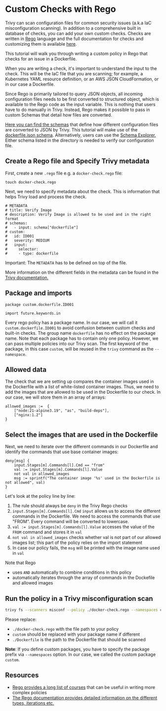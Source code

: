 # Custom Checks with Rego

Trivy can scan configuration files for common security issues (a.k.a IaC misconfiguration scanning). In addition to a comprehensive built in database of checks, you can add your own custom checks. Checks are written in [Rego](https://www.openpolicyagent.org/docs/latest/policy-language/) language and the full documentation for checks and customizing them is available [here](https://aquasecurity.github.io/trivy/latest/docs/scanner/misconfiguration/custom/). 

This tutorial will walk you through writing a custom policy in Rego that checks for an issue in a Dockerfile.

When you are writing a check, it's important to understand the input to the check. This will be the IaC file that you are scanning; for example, a Kubernetes YAML resource definition, or an AWS JSON CloudFormation, or in our case a Dockerfile.

Since Rego is primarily tailored to query JSON objects, all incoming configuration files needs to be first converted to structured object, which is available to the Rego code as the input variable. This is nothing that users have to do manually in Trivy. Instead, Rego makes it possible to pass in custom Schemas that detail how files are converted.

[Here you can find the schemas](https://github.com/aquasecurity/defsec/tree/master/pkg/rego/schemas) that define how different configuration files are converted to JSON by Trivy.
This tutorial will make use of the [dockerfile.json schema](https://github.com/aquasecurity/defsec/tree/master/pkg/rego/schemas). Alternatively, users can use the [Schema Explorer.](https://aquasecurity.github.io/trivy-schemas/)
Either schema listed in the directory is needed to verify our configuration file. 

## Create a Rego file and Specify Trivy metadata

First, create a new `.rego` file e.g. a `docker-check.rego` file:
```
touch docker-check.rego
```

Next, we need to specify metadata about the check. This is information that helps Trivy load and process the check.

```
# METADATA
# title: Verify Image
# description: Verify Image is allowed to be used and in the right format
# schemas:
#   - input: schema["dockerfile"]
# custom:
#   id: ID001
#   severity: MEDIUM
#   input:
#     selector: 
#     - type: dockerfile
```

Important: The `METADATA` has to be defined on top of the file.

More information on the different fields in the metadata can be found in the [Trivy documentation.](https://aquasecurity.github.io/trivy/latest/docs/scanner/misconfiguration/custom/)

## Package and imports

```
package custom.dockerfile.ID001

import future.keywords.in
```

Every rego policy has a package name. In our case, we will call it `custom.dockerfile.ID001` to avoid confusion between custom checks and built-in checks. The group name `dockerfile` has no effect on the package name. Note that each package has to contain only one policy. However, we can pass multiple policies into our Trivy scan. 
The first keyword of the package, in this case `custom`, will be reused in the `trivy` command as the `--namespace`.

## Allowed data

The check that we are setting up compares the container images used in the Dockerfile with a list of white-listed container images. Thus, we need to add the images that are allowed to be used in the Dockerfile to our check. In our case, we will store them in an array of arrays:
```
allowed_images :=  {
    ["node:21-alpine3.19", "as", "build-deps"],
    ["nginx:1.2"]
}
```

## Select the images that are used in the Dockerfile

Next, we need to iterate over the different commands in our Dockerfile and identify the commands that use base container images:
```
deny[msg] {
    input.Stages[m].Commands[l].Cmd == "from"
    val := input.Stages[m].Commands[l].Value
    not val in allowed_images
    msg := sprintf("The container image '%s' used in the Dockerfile is not allowed", val)
}
```

Let's look at the policy line by line:

1. The rule should always be `deny` in the Trivy Rego checks
2. `input.Stages[m].Commands[l].Cmd` `input` allows us to access the different commands in the Dockerfile. We need to access the commands that use "FROM". Every command will be converted to lowercase.
3. `val := input.Stages[m].Commands[l].Value` accesses the value of the `FROM` command and stores it in `val`
4. `not val in allowed_images` checks whether val is not part of our allowed images list; this part of the policy relies on the import statement
5. In case our policy fails, the `msg` will be printed with the image name used in `val` 

Note that Rego

* uses `AND` automatically to combine conditions in this policy
* automatically iterates through the array of commands in the Dockefile and allowed images 

## Run the policy in a Trivy misconfiguration scan
```bash
trivy fs --scanners misconf --policy ./docker-check.rego --namespaces custom ./Dockerfile
```

Please replace:

* `./docker-check.rego` with the file path to your policy
* `custom` should be replaced with your package name if different
* `./Dockerfile` is the path to the Dockerfile that should be scanned

**Note**:  If you define custom packages, you have to specify the package prefix via `--namespaces` option. In our case, we called the custom package `custom`.

## Resources

* [Rego provides a long list of courses](https://academy.styra.com/collections) that can be useful in writing more complex policies
* [The Rego documentation provides detailed information on the different types, iterations etc.](https://www.openpolicyagent.org/docs/latest/)